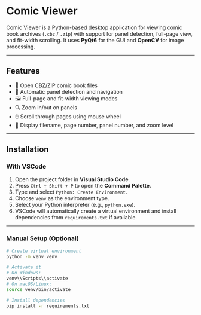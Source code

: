 # Comic Viewer

Comic Viewer is a Python-based desktop application for viewing comic book archives (`.cbz` / `.zip`) with support for panel detection, full-page view, and fit-width scrolling. It uses **PyQt6** for the GUI and **OpenCV** for image processing.

---

## Features

- 📂 Open CBZ/ZIP comic book files
- 🧠 Automatic panel detection and navigation
- 🖼️ Full-page and fit-width viewing modes
- 🔍 Zoom in/out on panels
- 🖱️ Scroll through pages using mouse wheel
- 📝 Display filename, page number, panel number, and zoom level

---

## Installation

### With VSCode

1. Open the project folder in **Visual Studio Code**.
2. Press `Ctrl + Shift + P` to open the **Command Palette**.
3. Type and select `Python: Create Environment`.
4. Choose `Venv` as the environment type.
5. Select your Python interpreter (e.g., `python.exe`).
6. VSCode will automatically create a virtual environment and install dependencies from `requirements.txt` if available.

---

### Manual Setup (Optional)

```bash
# Create virtual environment
python -m venv venv

# Activate it
# On Windows:
venv\\Scripts\\activate
# On macOS/Linux:
source venv/bin/activate

# Install dependencies
pip install -r requirements.txt
